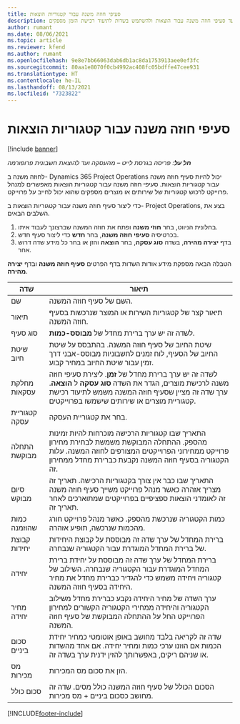 ```yaml
---
title: סעיפי חוזה משנה עבור קטגוריות הוצאות
description: נושא זה מסביר כיצד לתעד סעיפי חוזה משנה עבור הוצאות ולהשתמש בשדות לתיעוד רכישת הזמן מספקים.
author: rumant
ms.date: 08/06/2021
ms.topic: article
ms.reviewer: kfend
ms.author: rumant
ms.openlocfilehash: 9e8e7bb66063dab6db1ac8da1753913aee0ef3fc
ms.sourcegitcommit: 80aa1e8070f0cb4992ac408fc05bdffe47cee931
ms.translationtype: HT
ms.contentlocale: he-IL
ms.lasthandoff: 08/13/2021
ms.locfileid: "7323822"
---
```

#  <a name="subcontract-lines-for-expense-categories"></a>סעיפי חוזה משנה עבור קטגוריות הוצאות

[!include [banner](../../includes/dataverse-preview.md)]

_**חל על**: פריסה בגרסת לייט – מהעסקה ועד להוצאת חשבונית פרופורמה_

לחוזה משנה ב- Dynamics 365 Project Operations יכול להיות סעיף חוזה משנה עבור קטגוריות הוצאות. סעיפי חוזה משנה עבור קטגוריות הוצאות מאפשרים למנהל פרוייקט לרכוש קטגוריות של שירותים או מוצרים מספקים שהוא יכול לחייב על פרוייקט.

כדי ליצור סעיף חוזה משנה עבור קטגוריות הוצאות ב- Project Operations, בצע את השלבים הבאים.

1. בחלונית הניווט, בחר **חוזי משנה** ופתח את חוזה המשנה שברצונך לעבוד איתו.
2. בכרטיסיה **סעיפי חוזה משנה**, בחר **חדש** כדי ליצור סעיף חדש.
3. בדף **יצירה מהירה**, בשדה **סוג עסקה**, בחר **הוצאה** והזן או בחר כל מידע שדה דרוש אחר.

הטבלה הבאה מספקת מידע אודות השדות בדף הפרטים **סעיף חוזה משנה** ובדף **יצירה מהירה**.

| **שדה** |  **תיאור** |
| ----------| ---------------- |
| שם | השם של סעיף חוזה המשנה. |
| תיאור | תיאור קצר של קטגוריות השירות או המוצר שנרכשות בסעיף חוזה המשנה. |
| סוג סעיף | לשדה זה יש ערך ברירת מחדל של **מבוסס-כמות**.  |
| שיטת חיוב | שיטת החיוב של סעיף חוזה המשנה. בהתבסס על שיטת החיוב של הסעיף, לוח זמנים לחשבוניות מבוסס-אבני דרך זמין עבור שיטת החיוב במחיר קבוע.  |
| מחלקת עסקאות | לשדה זה יש ערך ברירת מחדל של **זמן**. ליצירת סעיפי חוזה משנה לרכישת מוצרים, הגדר את השדה **סוג עסקה** ל **הוצאה**. ערך שדה זה מציין שסעיף חוזה המשנה משמש לתיעוד רכישת קטגוריית מוצרים או שירותים שישמשו בפרוייקטים. |
| קטגוריית עסקה | בחר את קטגוריית העסקה. |
| התחלה מבוקשת | התאריך שבו קטגוריות הרכישה מוכרחות להיות זמינות מהספק. ההתחלה המבוקשת משמשת לבחירת מחירון פרוייקט ממחירוני הפרוייקטים המצורפים לחוזה המשנה. עלות הקטגוריה בסעיף חוזה המשנה נקבעת כברירת מחדל ממחירון זה. |
| סיום מבוקש | התאריך שבו כבר אין צורך בקטגוריות הרכישה. תאריך זה מצריך אזהרה כאשר מנהל פרוייקט משייך סעיף חוזה משנה זה לאומדני הוצאות ספציפיים בפרוייקטים שמתוארכים לאחר תאריך זה. |
| כמות שהוזמנה | כמות הקטגוריה שנרכשת מהספק. כאשר מנהל פרוייקט חורג מהכמות שנרכשה, תופיע אזהרה.  |
| קבוצת יחידות | ברירת המחדל של ערך שדה זה מבוססת על קבוצת היחידות של ברירת המחדל המוגדרת עבור הקטגוריה שנבחרה. |
| יחידה | ברירת המחדל של ערך שדה זה מבוססת על יחידת ברירת המחדל המוגדרת עבור הקטגוריה שנבחרה. השילוב של קטגוריה ויחידה משמש כדי להגדיר כברירת מחדל את מחיר היחידה בסעיף חוזה המשנה. |
| מחיר יחידה | ערך השדה של מחיר היחידה נקבע כברירת מחדל משילוב הקטגוריה והיחידה ממחירי הקטגוריה הקשורים למחירון הפרוייקט החל על ההתחלה המבוקשת של סעיף חוזה המשנה.  |
| סכום ביניים | שדה זה לקריאה בלבד מחושב באופן אוטומטי כמחיר יחידת הכמות אם הוזנו ערכי כמות ומחיר יחידה. אם אחד מהשדות או שניהם ריקים, באפשרותך להזין ידנית ערך בשדה זה.  |
| מס מכירות | הזן את סכום מס המכירות.  |
| סכום כולל | הסכום הכולל של סעיף חוזה המשנה כולל מסים. שדה זה מחושב כסכום ביניים + מס מכירות.  |


[!INCLUDE[footer-include](../../includes/footer-banner.md)]
